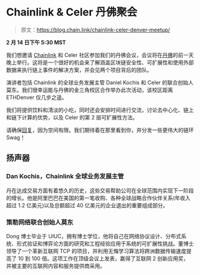 # Chainlink & Celer 丹佛聚会

> 原文：<https://blog.chain.link/chainlink-celer-denver-meetup/>

**2 月 14 日下午 5:30 MST**

我们想邀请 [Chainlink](https://chain.link/) 和 Celer 社区参加我们的丹佛会议，会议将在[丹佛](https://www.ethdenver.com/)的前一天晚上举行。这将是一个很好的机会来了解涵盖区块链安全性、可扩展性和使用外部数据来执行链上事件的解决方案，并会见两个项目背后的团队。

演讲者包括 Chainlink 的全球业务发展主管 Daniel Kochis 和 Celer 的联合创始人莫东。我们很幸运能与丹佛的金三角校区合作举办此次活动，该校区距离 ETHDenver 仅几步之遥。

我们将提供饮料和清淡的小吃，同时还会安排时间进行交流，讨论去中心化、链上和链下计算的优势，以及 Celer 的第 2 层可扩展性方法。

请确保[回复](https://chainlinkandcelermeetup.eventbrite.com/)，因为空间有限。我们期待着在那里看到你，并分发一些更伟大的链环 Swag！

## 扬声器

### Dan Kochis，Chainlink 全球业务发展主管

丹在达成交易方面有着悠久的历史，这些交易帮助公司在全球范围内实现下一阶段的增长。他是阿里巴巴在美国的第一笔收购、各种全球战略合作伙伴关系(年收入超过 1.2 亿美元)以及总额超过 40 亿美元的企业退出的重要组成部分。

### 策勒网络联合创始人莫东

Dong 博士毕业于 UIUC，拥有博士学位，他将自己在网络协议设计、分布式系统、形式验证和博弈论方面的研究和工程经验应用于系统的可扩展性挑战。董博士领导了一个革新互联网 TCP 的项目，并利用无悔学习算法将跨洲数据传输速度提高了 10 到 100 倍。这项工作在顶级会议上发表，赢得了互联网 2 创新应用奖，并被主要的互联网内容和服务提供商采用。